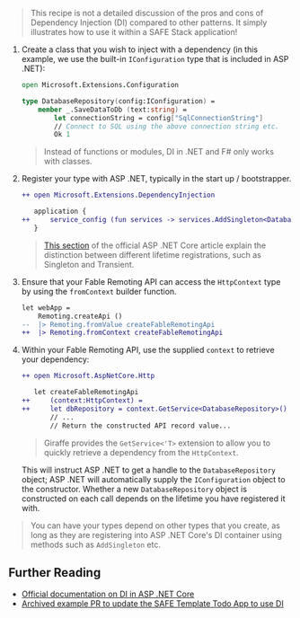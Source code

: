 > This recipe is not a detailed discussion of the pros and cons of Dependency Injection (DI) compared to other patterns. It simply illustrates how to use it within a SAFE Stack application!

1. Create a class that you wish to inject with a dependency (in this example, we use the built-in `IConfiguration` type that is included in ASP .NET):

    ```fsharp
    open Microsoft.Extensions.Configuration

    type DatabaseRepository(config:IConfiguration) =
        member _.SaveDataToDb (text:string) =
            let connectionString = config["SqlConnectionString"]
            // Connect to SQL using the above connection string etc.
            Ok 1
    ```

    > Instead of functions or modules, DI in .NET and F# only works with classes.

2. Register your type with ASP .NET, typically in the start up / bootstrapper.
    ```diff
    ++ open Microsoft.Extensions.DependencyInjection

       application {
    ++     service_config (fun services -> services.AddSingleton<DatabaseRepository>())
       }
    ```

    > [This section](https://learn.microsoft.com/en-us/aspnet/core/fundamentals/dependency-injection?view=aspnetcore-8.0#lifetime-and-registration-options) of the official ASP .NET Core article explain the distinction between different lifetime registrations, such as Singleton and Transient.

3. Ensure that your Fable Remoting API can access the `HttpContext` type by using the `fromContext` builder function.
    ```diff
    let webApp =
        Remoting.createApi ()
    --  |> Remoting.fromValue createFableRemotingApi
    ++  |> Remoting.fromContext createFableRemotingApi
    ```

4. Within your Fable Remoting API, use the supplied `context` to retrieve your dependency:

    ```diff
    ++ open Microsoft.AspNetCore.Http

       let createFableRemotingApi
    ++     (context:HttpContext) =
    ++     let dbRepository = context.GetService<DatabaseRepository>()
           // ...
           // Return the constructed API record value...
    ```

    > Giraffe provides the `GetService<'T>` extension to allow you to quickly retrieve a dependency from the `HttpContext`.

    This will instruct ASP .NET to get a handle to the `DatabaseRepository` object; ASP .NET will automatically supply the `IConfiguration` object to the constructor. Whether a new `DatabaseRepository` object is constructed on each call depends on the lifetime you have registered it with.

> You can have your types depend on other types that you create, as long as they are registering into ASP .NET Core's DI container using methods such as `AddSingleton` etc.

## Further Reading
* [Official documentation on DI in ASP .NET Core](https://learn.microsoft.com/en-us/aspnet/core/fundamentals/dependency-injection?view=aspnetcore-8.0)
* [Archived example PR to update the SAFE Template Todo App to use DI](https://github.com/SAFE-Stack/SAFE-template/pull/466/files)